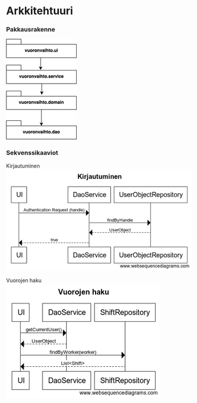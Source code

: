 # Arkkitehtuuri

### Pakkausrakenne

![pakkauskaavio](pakkauskaavio.png)

### Sekvenssikaaviot

Kirjautuminen
![kirjautuminen](kirjautuminen.png)

Vuorojen haku
![vuorojen_haku](vuorojen_haku.png)
